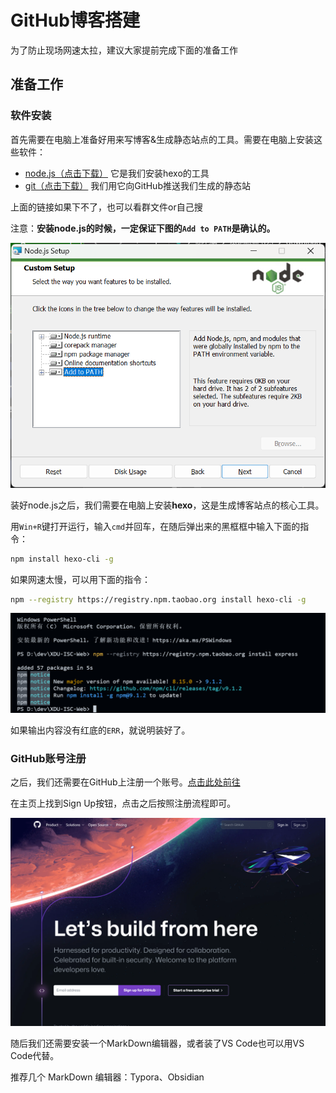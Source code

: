 # GitHub博客搭建

为了防止现场网速太拉，建议大家提前完成下面的准备工作

## 准备工作

### 软件安装

首先需要在电脑上准备好用来写博客&生成静态站点的工具。需要在电脑上安装这些软件：

- [node.js（点击下载）](https://nodejs.org/dist/v18.12.1/node-v18.12.1-x64.msi)   它是我们安装hexo的工具
- [git（点击下载）](https://github.com/git-for-windows/git/releases/download/v2.38.1.windows.1/Git-2.38.1-64-bit.exe)       我们用它向GitHub推送我们生成的静态站

上面的链接如果下不了，也可以看群文件or自己搜

注意：**安装node.js的时候，一定保证下图的`Add to PATH`是确认的。**

![(*/ω＼*)](img/20221125-112418.png)

装好node.js之后，我们需要在电脑上安装**hexo**，这是生成博客站点的核心工具。

用`Win+R`键打开运行，输入`cmd`并回车，在随后弹出来的黑框框中输入下面的指令：

```bash
npm install hexo-cli -g
```

如果网速太慢，可以用下面的指令：

```bash
npm --registry https://registry.npm.taobao.org install hexo-cli -g
```

![我装过了所以没有提示](img/20221125-112056.png)

如果输出内容没有红底的`ERR`，就说明装好了。

### GitHub账号注册

之后，我们还需要在GitHub上注册一个账号。[点击此处前往](https://github.com/)

在主页上找到Sign Up按钮，点击之后按照注册流程即可。

![或者中间那个也行](img/20221125-111839.png)

随后我们还需要安装一个MarkDown编辑器，或者装了VS Code也可以用VS Code代替。

推荐几个 MarkDown 编辑器：Typora、Obsidian
